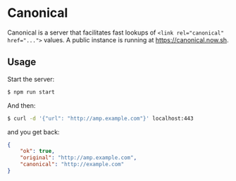 # Canonical

Canonical is a server that facilitates fast lookups of `<link rel="canonical" href="...">` values.
A public instance is running at https://canonical.now.sh.

## Usage

Start the server:

```bash
$ npm run start
```

And then:

```bash
$ curl -d '{"url": "http://amp.example.com"}' localhost:443
```

and you get back:

```json
{
    "ok": true,
    "original": "http://amp.example.com",
    "canonical": "http://example.com"
}
```
